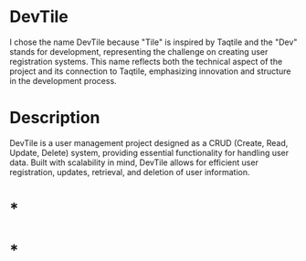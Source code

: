 # DevTile

I chose the name DevTile because "Tile" is inspired by Taqtile and the "Dev" stands for development, representing the challenge on creating user registration systems. This name reflects both the technical aspect of the project and its connection to Taqtile, emphasizing innovation and structure in the development process.

# Description

DevTile is a user management project designed as a CRUD (Create, Read, Update, Delete) system, providing essential functionality for handling user data. Built with scalability in mind, DevTile allows for efficient user registration, updates, retrieval, and deletion of user information.


# *


# * 

